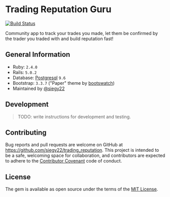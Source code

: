 # Trading Reputation Guru

[![Build Status](https://travis-ci.org/siegy22/trading_reputation.svg?branch=master)](https://travis-ci.org/siegy22/trading_reputation)

Community app to track your trades you made, let them be confirmed by the trader you traded with and build reputation fast!

## General Information

* Ruby: `2.4.0`
* Rails: `5.0.2`
* Database: [Postgresql](https://www.postgresql.org/) `9.6`
* Bootstrap: `3.3.7` ("Paper" theme by [bootswatch](http://bootswatch.com/))
* Maintained by [@siegy22](https://github.com/siegy22)

## Development

> TODO: write instructions for development and testing.

## Contributing

Bug reports and pull requests are welcome on GitHub at https://github.com/siegy22/trading_reputation. This project is intended to be a safe, welcoming space for collaboration, and contributors are expected to adhere to the [Contributor Covenant](contributor-covenant.org) code of conduct.


## License

The gem is available as open source under the terms of the [MIT License](http://opensource.org/licenses/MIT).
